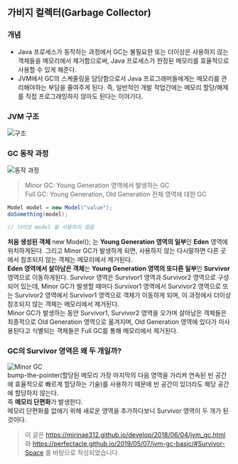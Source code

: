 ## 가비지 컬렉터(Garbage Collector)
### 개념
* Java 프로세스가 동작하는 과정에서 GC는 불필요한 또는 더이상은 사용하지 않는 객체들을 메모리에서 제거함으로써, Java 프로세스가 한정된 메모리를 효율적으로 사용할 수 있게 해준다.
* JVM에서 GC의 스케줄링을 담당함으로서 Java 프로그래머들에게는 메모리를 관리해야하는 부담을 줄여주게 된다. 
즉, 일반적인 개발 작업간에는 메모리 할당/해제를 직접 프로그래밍하지 않아도 된다는 이야기다.

### JVM 구조
![구조](https://mirinae312.github.io/img/jvm_gc/JVMHeap.png)

### GC 동작 과정
![동작 과정](https://mirinae312.github.io/img/jvm_gc/JVMObjectLifecycle.png)
> Minor GC: Young Generation 영역에서 발생하는 GC  
> Full GC: Young Generation, Old Generation 전체 영역에 대한 GC 
``` java
Model model = new Model("value");
doSomething(model);  

// 더이상 model 을 사용하지 않음
```
**처음 생성된 객체** new Model(); 는 **Young Generation 영역의 일부**인 **Eden** 영역에 위치하게된다. 
그리고 Minor GC가 발생하게 되면, 사용하지 않는 다시말하면 다른 곳에서 참조되지 않는 객체는 메모리에서 제거된다.  
**Eden 영역에서 살아남은 객체**는 **Young Generation 영역의 또다른 일부**인 **Survivor** 영역으로 이동하게된다. 
Survivor 영역은 Survivor1 영역과 Survivor2 영역으로 구성되어 있는데, 
Minor GC가 발생할 때마다 Survivor1 영역에서 Survivor2 영역으로 또는 Survivor2 영역에서 Survivor1 영역으로 객체가 이동하게 되며,
이 과정에서 더이상 참조되지 않는 객체는 메모리에서 제거된다.  
Minor GC가 발생하는 동안 Survivor1, Survivor2 영역을 오가며 살아남은 객체들은 최종적으로 Old Generation 영역으로 옮겨지며,
Old Generation 영역에 있다가 미사용된다고 식별되는 객체들은 Full GC를 통해 메모리에서 제거된다. 

### GC의 Survivor 영역은 왜 두 개일까?
![Minor GC](https://perfectacle.github.io/images/jvm-gc-basic/survivor-space-04.png)  
bump-the-pointer(할당된 메모리 가장 마지막의 다음 영역을 가리켜 연속된 빈 공간에 효율적으로 빠르게 할당하는 기술)를 사용하기 때문에 빈 공간이 있더라도 해당 공간에 할당하지 않는다.  
즉 **메모리 단편화**가 발생한다.  
메모리 단편화를 없애기 위해 새로운 영역을 추가하다보니 Survivor 영역이 두 개가 된 것이다.

> 이 글은 https://mirinae312.github.io/develop/2018/06/04/jvm_gc.html 와 https://perfectacle.github.io/2019/05/07/jvm-gc-basic/#Survivor-Space 를 바탕으로 작성되었습니다.
